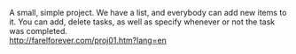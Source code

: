 A small, simple project. We have a list, and everybody can add new items to it. You can add, delete tasks, as well as specify whenever or not the task was completed. <br>
http://farelforever.com/proj01.htm?lang=en